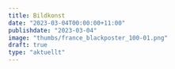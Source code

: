 ```yaml
---
title: Bildkonst
date: "2023-03-04T00:00:00+11:00"
publishdate: "2023-03-04"
image: "thumbs/france_blackposter_100-01.png"
draft: true
type: "aktuellt"
---
```


